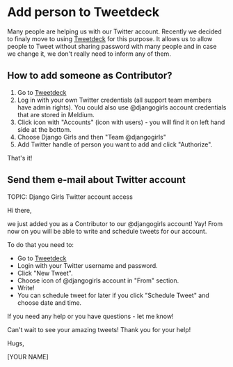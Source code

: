 # Add person to Tweetdeck

Many people are helping us with our Twitter account. Recently we decided to finaly move to using 
[Tweetdeck](tweetdeck.twitter.com) for this purpose. It allows us to allow people to Tweet without sharing 
password with many people and in case we change it, we don't really need to inform any of them.

## How to add someone as Contributor?

1. Go to [Tweetdeck](tweetdeck.twitter.com)
2. Log in with your own Twitter credentials (all support team members have admin rights). You could also use @djangogirls account credentials that are stored in Meldium.
3. Click icon with "Accounts" (icon with users) - you will find it on left hand side at the bottom.
4. Choose Django Girls and then "Team @djangogirls"
5. Add Twitter handle of person you want to add and click "Authorize".

That's it!


## Send them e-mail about Twitter account

TOPIC: Django Girls Twitter account access

Hi there,

we just added you as a Contributor to our @djangogirls account! Yay! From now on you will be able to write 
and schedule tweets for our account. 

To do that you need to:
* Go to [Tweetdeck](tweetdeck.twitter.com)
* Login with your Twitter username and password.
* Click "New Tweet". 
* Choose icon of @djangogirls account in "From" section.
* Write! 
* You can schedule tweet for later if you click "Schedule Tweet" and choose date and time.

If you need any help or you have questions - let me know!

Can't wait to see your amazing tweets! Thank you for your help!

Hugs,

[YOUR NAME]

